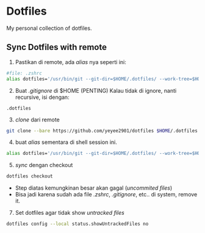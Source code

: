 # Dotfiles
My personal collection of dotfiles.


## Sync Dotfiles with remote
1. Pastikan di remote, ada _alias_ nya seperti ini:
```bash
#file: .zshrc
alias dotfiles='/usr/bin/git --git-dir=$HOME/.dotfiles/ --work-tree=$HOME'
```

 
2. Buat _.gitignore_ di $HOME (PENTING) Kalau tidak di ignore, nanti recursive, isi dengan:
```
.dotfiles
```

3. _clone_ dari remote
```bash
git clone --bare https://github.com/yeyee2901/dotfiles $HOME/.dotfiles
```


4. buat _alias_ sementara di shell session ini.
```bash
alias dotfiles='/usr/bin/git --git-dir=$HOME/.dotfiles/ --work-tree=$HOME'
```


5. _sync_ dengan checkout
```bash
dotfiles checkout 
```
* Step diatas kemungkinan besar akan gagal (_uncommited files_)
* Bisa jadi karena sudah ada file _.zshrc_, _.gitignore_, etc.. 
  di system, remove it.

7. Set dotfiles agar tidak show  _untracked files_
```bash
dotfiles config --local status.showUntrackedFiles no
```  
